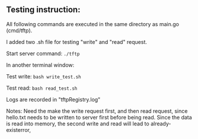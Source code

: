 ## Testing instruction:

All following commands are executed in the same directory as main.go (cmd/tftp).

I added two .sh file for testing "write" and "read" request.

Start server command: `./tftp`

In another terminal window:

Test write: `bash write_test.sh`

Test read: `bash read_test.sh`

Logs are recorded in "tftpRegistry.log"

Notes: Need the make the write request first, and then read request, since hello.txt needs to be written to server first before being read. 
Since the data is read into memory, the second write and read will lead to already-existerror, 